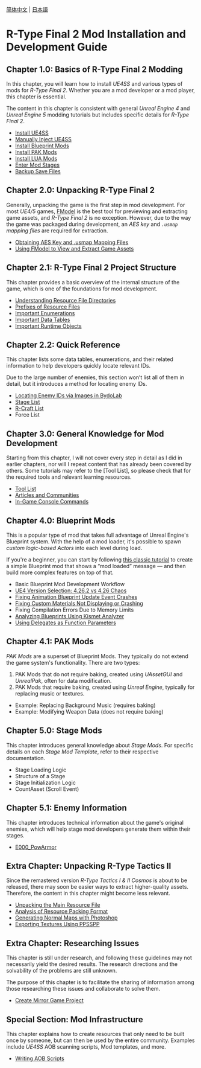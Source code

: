 [简体中文](README.zhs.md) | [日本語](README.ja.md)

# R-Type Final 2 Mod Installation and Development Guide

## Chapter 1.0: Basics of R-Type Final 2 Modding
In this chapter, you will learn how to install *UE4SS* and various types of mods for *R-Type Final 2*. Whether you are a mod developer or a mod player, this chapter is essential.

The content in this chapter is consistent with general *Unreal Engine 4* and *Unreal Engine 5* modding tutorials but includes specific details for *R-Type Final 2*.

- [Install UE4SS](Chapter1_TheBasics/en/InstallingUE4SS.md)
- [Manually Inject UE4SS](Chapter1_TheBasics/en/ManuallyInjectingUE4SS.md)
- [Install Blueprint Mods](Chapter1_TheBasics/en/InstallingBlueprintMods.md)
- [Install PAK Mods](Chapter1_TheBasics/en/InstallingPAKMods.md)
- [Install LUA Mods](Chapter1_TheBasics/en/InstallingLUAMods.md)
- [Enter Mod Stages](Chapter1_TheBasics/en/EnterModLevels.md)
- [Backup Save Files](Chapter1_TheBasics/en/BackupSaveFiles.md)

## Chapter 2.0: Unpacking R-Type Final 2

Generally, unpacking the game is the first step in mod development. For most *UE4/5* games, [FModel](https://github.com/iAmAsval/FModel/) is the best tool for previewing and extracting game assets, and *R-Type Final 2* is no exception. However, due to the way the game was packaged during development, an *AES key* and *`.usmap` mapping files* are required for extraction.

- [Obtaining AES Key and .usmap Mapping Files](Chapter2_0_Unpack/en/GettingAESKeyAndUsmap.md)
- [Using FModel to View and Extract Game Assets](Chapter2_0_Unpack/en/UsingFModelToExtractAssets.md)

## Chapter 2.1: R-Type Final 2 Project Structure

This chapter provides a basic overview of the internal structure of the game, which is one of the foundations for mod development.

- [Understanding Resource File Directories](Chapter2_1_ProjectStructure/en/ResourceFileDirectory.md)
- [Prefixes of Resource Files](Chapter2_1_ProjectStructure/en/ResourceFilePrefixes.md)
- [Important Enumerations](Chapter2_1_ProjectStructure/en/ImportantEnumerations.md)
- [Important Data Tables](Chapter2_1_ProjectStructure/en/ImportantDataTables.md)
- [Important Runtime Objects](Chapter2_1_ProjectStructure/en/ImportantRuntimeObjects.md)

## Chapter 2.2: Quick Reference

This chapter lists some data tables, enumerations, and their related information to help developers quickly locate relevant IDs.

Due to the large number of enemies, this section won’t list all of them in detail, but it introduces a method for locating enemy IDs.

- [Locating Enemy IDs via Images in BydoLab](Chapter2_2_QuickReference/en/FindEnemyIDBydoLabImage.md)
- [Stage List](Chapter2_2_QuickReference/en/StageList.md)
- [R-Craft List](Chapter2_2_QuickReference/en/RCraftList.md)
- Force List

## Chapter 3.0: General Knowledge for Mod Development

Starting from this chapter, I will not cover every step in detail as I did in earlier chapters, nor will I repeat content that has already been covered by others. Some tutorials may refer to the [Tool List], so please check that for the required tools and relevant learning resources.

- [Tool List](Chapter3_0_DeveBasics/en/ToolList.md)
- [Articles and Communities](Chapter3_0_DeveBasics/en/ArticlesAndCommunities.md)
- [In-Game Console Commands](Chapter3_0_DeveBasics/en/InGameConsoleCommands.md)

## Chapter 4.0: Blueprint Mods

This is a popular type of mod that takes full advantage of Unreal Engine's Blueprint system. With the help of a mod loader, it's possible to spawn *custom logic-based Actors* into each level during load.

If you're a beginner, you can start by following [this classic tutorial](https://docs.ue4ss.com/dev/feature-overview/blueprint-modloader.html) to create a simple Blueprint mod that shows a “mod loaded” message — and then build more complex features on top of that.

- Basic Blueprint Mod Development Workflow
- [UE4 Version Selection: 4.26.2 vs 4.26 Chaos](Chapter4_0_BPMod/en/UE4VersionSelection.md)
- [Fixing Animation Blueprint Update Event Crashes](Chapter4_0_BPMod/en/FixABPUpdateCrash.md)
- [Fixing Custom Materials Not Displaying or Crashing](Chapter4_0_BPMod/en/FixCustomMaterialIssues.md)
- Fixing Compilation Errors Due to Memory Limits
- [Analyzing Blueprints Using Kismet Analyzer](Chapter4_0_BPMod/en/KismetAnalyzer.md)
- [Using Delegates as Function Parameters](Chapter4_0_BPMod/en/UsingDelegatesAsFuncParam.md)


## Chapter 4.1: PAK Mods
*PAK Mods* are a superset of Blueprint Mods. They typically do not extend the game system's functionality. There are two types: 
1. PAK Mods that do not require baking, created using *UAssetGUI* and *UnrealPak*, often for data modification.
2. PAK Mods that require baking, created using *Unreal Engine*, typically for replacing music or textures.

- Example: Replacing Background Music (requires baking)
- Example: Modifying Weapon Data (does not require baking)

## Chapter 5.0: Stage Mods
This chapter introduces general knowledge about *Stage Mods*. For specific details on each *Stage Mod Template*, refer to their respective documentation.

- Stage Loading Logic
- Structure of a Stage
- Stage Initialization Logic
- CountAsset (Scroll Event)

## Chapter 5.1: Enemy Information
This chapter introduces technical information about the game's original enemies, which will help stage mod developers generate them within their stages.

- [E000_PowArmor](Chapter5_1_EnemyData/en/E000_PowArmor.md)

## Extra Chapter: Unpacking R-Type Tactics II

Since the remastered version *R-Type Tactics I & II Cosmos* is about to be released, there may soon be easier ways to extract higher-quality assets. Therefore, the content in this chapter might become less relevant.

- [Unpacking the Main Resource File](EX_UnpackRTT2/en/UnpackingMainResourceFile.md)
- [Analysis of Resource Packing Format](EX_UnpackRTT2/en/ResourcePackingAnalysis.md)
- [Generating Normal Maps with Photoshop](EX_UnpackRTT2/en/GeneratingNormalMapsWithPhotoshop.md)
- [Exporting Textures Using PPSSPP](EX_UnpackRTT2/en/ExportingTexturesWithPPSSPP.md)

## Extra Chapter: Researching Issues
This chapter is still under research, and following these guidelines may not necessarily yield the desired results. The research directions and the solvability of the problems are still unknown.

The purpose of this chapter is to facilitate the sharing of information among those researching these issues and collaborate to solve them.

- [Create Mirror Game Project](EX_UnderInvestigation/en/CreatingMirrorGameProject.md)

## Special Section: Mod Infrastructure
This chapter explains how to create resources that only need to be built once by someone, but can then be used by the entire community. Examples include *UE4SS* AOB scanning scripts, Mod templates, and more.

- [Writing AOB Scripts](EX_ModInfrastructure/en/WritingAOBScripts.md)